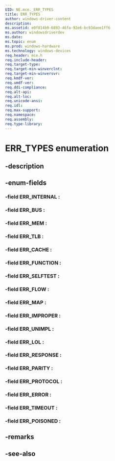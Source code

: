 ```yaml
---
UID: NE.mce._ERR_TYPES
title: ERR_TYPES
author: windows-driver-content
description: 
ms.assetid: e0f814b9-6893-46fa-92e6-bc93daee1ff6
ms.author: windowsdriverdev
ms.date: 
ms.topic: enum
ms.prod: windows-hardware
ms.technology: windows-devices
req.header: mce.h
req.include-header:
req.target-type:
req.target-min-winverclnt:
req.target-min-winversvr:
req.kmdf-ver:
req.umdf-ver:
req.ddi-compliance:
req.alt-api:
req.alt-loc:
req.unicode-ansi:
req.idl:
req.max-support:
req.namespace:
req.assembly:
req.type-library:
---
```


# ERR_TYPES enumeration

## -description



## -enum-fields

### -field ERR_INTERNAL : 
### -field ERR_BUS : 
### -field ERR_MEM : 
### -field ERR_TLB : 
### -field ERR_CACHE : 
### -field ERR_FUNCTION : 
### -field ERR_SELFTEST : 
### -field ERR_FLOW : 
### -field ERR_MAP : 
### -field ERR_IMPROPER : 
### -field ERR_UNIMPL : 
### -field ERR_LOL : 
### -field ERR_RESPONSE : 
### -field ERR_PARITY : 
### -field ERR_PROTOCOL : 
### -field ERR_ERROR : 
### -field ERR_TIMEOUT : 
### -field ERR_POISONED : 

## -remarks

## -see-also